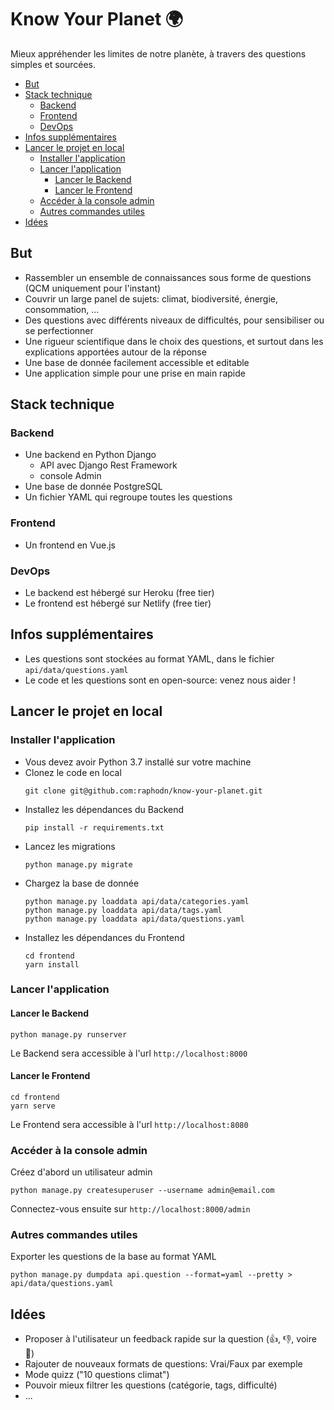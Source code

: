 # Know Your Planet 🌍

Mieux appréhender les limites de notre planète, à travers des questions simples et sourcées.

<!-- START doctoc generated TOC please keep comment here to allow auto update -->
<!-- DON'T EDIT THIS SECTION, INSTEAD RE-RUN doctoc TO UPDATE -->


- [But](#but)
- [Stack technique](#stack-technique)
  - [Backend](#backend)
  - [Frontend](#frontend)
  - [DevOps](#devops)
- [Infos supplémentaires](#infos-suppl%C3%A9mentaires)
- [Lancer le projet en local](#lancer-le-projet-en-local)
  - [Installer l'application](#installer-lapplication)
  - [Lancer l'application](#lancer-lapplication)
    - [Lancer le Backend](#lancer-le-backend)
    - [Lancer le Frontend](#lancer-le-frontend)
  - [Accéder à la console admin](#acc%C3%A9der-%C3%A0-la-console-admin)
  - [Autres commandes utiles](#autres-commandes-utiles)
- [Idées](#id%C3%A9es)

<!-- END doctoc generated TOC please keep comment here to allow auto update -->

## But

- Rassembler un ensemble de connaissances sous forme de questions (QCM uniquement pour l'instant)
- Couvrir un large panel de sujets: climat, biodiversité, énergie, consommation, ...
- Des questions avec différents niveaux de difficultés, pour sensibiliser ou se perfectionner
- Une rigueur scientifique dans le choix des questions, et surtout dans les explications apportées autour de la réponse
- Une base de donnée facilement accessible et editable
- Une application simple pour une prise en main rapide

## Stack technique

### Backend

- Une backend en Python Django
  - API avec Django Rest Framework
  - console Admin
- Une base de donnée PostgreSQL
- Un fichier YAML qui regroupe toutes les questions

### Frontend

- Un frontend en Vue.js

### DevOps

- Le backend est hébergé sur Heroku (free tier)
- Le frontend est hébergé sur Netlify (free tier)

## Infos supplémentaires

- Les questions sont stockées au format YAML, dans le fichier `api/data/questions.yaml`
- Le code et les questions sont en open-source: venez nous aider !

## Lancer le projet en local

### Installer l'application

- Vous devez avoir Python 3.7 installé sur votre machine
- Clonez le code en local
    ```
    git clone git@github.com:raphodn/know-your-planet.git
    ```
- Installez les dépendances du Backend
    ```
    pip install -r requirements.txt
    ```
- Lancez les migrations
    ```
    python manage.py migrate
    ```
- Chargez la base de donnée
    ```
    python manage.py loaddata api/data/categories.yaml
    python manage.py loaddata api/data/tags.yaml
    python manage.py loaddata api/data/questions.yaml
    ```
- Installez les dépendances du Frontend
    ```
    cd frontend
    yarn install
    ```

### Lancer l'application

#### Lancer le Backend

```
python manage.py runserver
```

Le Backend sera accessible à l'url `http://localhost:8000`

#### Lancer le Frontend

```
cd frontend
yarn serve
```

Le Frontend sera accessible à l'url `http://localhost:8080`

### Accéder à la console admin

Créez d'abord un utilisateur admin
```
python manage.py createsuperuser --username admin@email.com
```

Connectez-vous ensuite sur `http://localhost:8000/admin`

### Autres commandes utiles

Exporter les questions de la base au format YAML
```
python manage.py dumpdata api.question --format=yaml --pretty > api/data/questions.yaml
```

## Idées

- Proposer à l'utilisateur un feedback rapide sur la question (👍, 👎, voire 💬)
- Rajouter de nouveaux formats de questions: Vrai/Faux par exemple
- Mode quizz ("10 questions climat")
- Pouvoir mieux filtrer les questions (catégorie, tags, difficulté)
- ...
